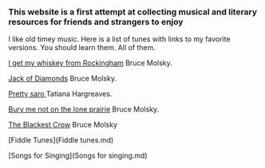 ### This website is a first attempt at collecting musical and literary resources for friends and strangers to enjoy ###


I like old timey music. Here is a list of tunes with links to my favorite versions. You should learn them. All of them.



<a href ="https://www.youtube.com/watch?v=lYh0LyhTj_Q"> I get my whiskey from Rockingham</a> Bruce Molsky.

<a href ="https://www.youtube.com/watch?v=jxmtrd0H8og"> Jack of Diamonds</a> Bruce Molsky.

<a href ="https://www.youtube.com/watch?v=VerYTG1MlhE&list=PLuyJzev9Xki1k2t9YB1geYq0CXl3-NhCQ"> Pretty saro </a>Tatiana Hargreaves.

<a href ="https://www.youtube.com/watch?v=kuhtMnm6KjM"> Bury me not on the lone prairie</a> Bruce Molsky.

<a href ="https://www.youtube.com/watch?v=d6jh1vqNvMs">The Blackest Crow</a> Bruce Molsky

<!--[List of Books](pdf resources\List of Books.docx)

[Table of books](Tables\Community library.xlsx)-->

[Fiddle Tunes](Fiddle tunes.md)

[Songs for Singing](Songs for singing.md)
